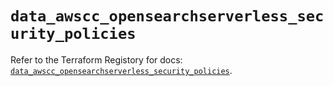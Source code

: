# `data_awscc_opensearchserverless_security_policies`

Refer to the Terraform Registory for docs: [`data_awscc_opensearchserverless_security_policies`](https://registry.terraform.io/providers/hashicorp/awscc/0.70.0/docs/data-sources/opensearchserverless_security_policies).
